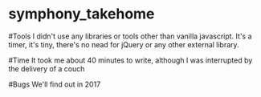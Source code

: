 # symphony_takehome

#Tools
I didn't use any libraries or tools other than vanilla javascript. It's a timer, it's tiny, there's no nead for jQuery or any other external library.

#Time
It took me about 40 minutes to write, although I was interrupted by the delivery of a couch

#Bugs
We'll find out in 2017
